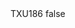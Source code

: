 <?xml version="1.0" encoding="UTF-8"?>
<CustomMetadata xmlns="http://soap.sforce.com/2006/04/metadata">
    <label>TXU186</label>
    <protected>false</protected>
</CustomMetadata>
